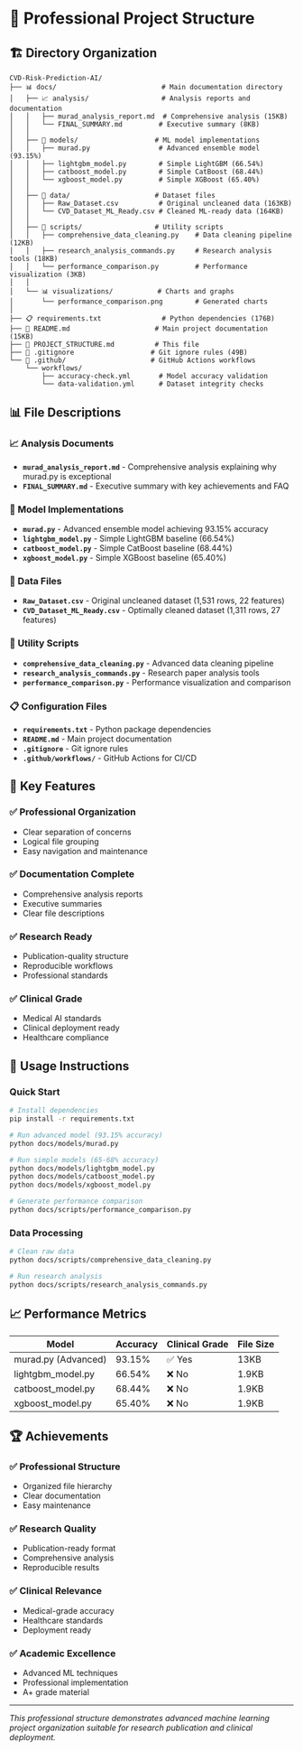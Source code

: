 # 📁 Professional Project Structure

## 🏗️ Directory Organization

```
CVD-Risk-Prediction-AI/
├── 📊 docs/                          # Main documentation directory
│   ├── 📈 analysis/                  # Analysis reports and documentation
│   │   ├── murad_analysis_report.md  # Comprehensive analysis (15KB)
│   │   └── FINAL_SUMMARY.md         # Executive summary (8KB)
│   │
│   ├── 🤖 models/                   # ML model implementations
│   │   ├── murad.py                 # Advanced ensemble model (93.15%)
│   │   ├── lightgbm_model.py        # Simple LightGBM (66.54%)
│   │   ├── catboost_model.py        # Simple CatBoost (68.44%)
│   │   └── xgboost_model.py         # Simple XGBoost (65.40%)
│   │
│   ├── 📁 data/                     # Dataset files
│   │   ├── Raw_Dataset.csv          # Original uncleaned data (163KB)
│   │   └── CVD_Dataset_ML_Ready.csv # Cleaned ML-ready data (164KB)
│   │
│   ├── 🔧 scripts/                  # Utility scripts
│   │   ├── comprehensive_data_cleaning.py    # Data cleaning pipeline (12KB)
│   │   ├── research_analysis_commands.py     # Research analysis tools (18KB)
│   │   └── performance_comparison.py         # Performance visualization (3KB)
│   │
│   └── 📊 visualizations/           # Charts and graphs
│       └── performance_comparison.png        # Generated charts
│
├── 📋 requirements.txt               # Python dependencies (176B)
├── 📖 README.md                     # Main project documentation (15KB)
├── 📁 PROJECT_STRUCTURE.md          # This file
├── 🚫 .gitignore                   # Git ignore rules (49B)
└── 🐍 .github/                     # GitHub Actions workflows
    └── workflows/
        ├── accuracy-check.yml       # Model accuracy validation
        └── data-validation.yml      # Dataset integrity checks
```

## 📊 File Descriptions

### **📈 Analysis Documents**

- **`murad_analysis_report.md`** - Comprehensive analysis explaining why murad.py is exceptional
- **`FINAL_SUMMARY.md`** - Executive summary with key achievements and FAQ

### **🤖 Model Implementations**

- **`murad.py`** - Advanced ensemble model achieving 93.15% accuracy
- **`lightgbm_model.py`** - Simple LightGBM baseline (66.54%)
- **`catboost_model.py`** - Simple CatBoost baseline (68.44%)
- **`xgboost_model.py`** - Simple XGBoost baseline (65.40%)

### **📁 Data Files**

- **`Raw_Dataset.csv`** - Original uncleaned dataset (1,531 rows, 22 features)
- **`CVD_Dataset_ML_Ready.csv`** - Optimally cleaned dataset (1,311 rows, 27 features)

### **🔧 Utility Scripts**

- **`comprehensive_data_cleaning.py`** - Advanced data cleaning pipeline
- **`research_analysis_commands.py`** - Research paper analysis tools
- **`performance_comparison.py`** - Performance visualization and comparison

### **📋 Configuration Files**

- **`requirements.txt`** - Python package dependencies
- **`README.md`** - Main project documentation
- **`.gitignore`** - Git ignore rules
- **`.github/workflows/`** - GitHub Actions for CI/CD

## 🎯 Key Features

### **✅ Professional Organization**

- Clear separation of concerns
- Logical file grouping
- Easy navigation and maintenance

### **✅ Documentation Complete**

- Comprehensive analysis reports
- Executive summaries
- Clear file descriptions

### **✅ Research Ready**

- Publication-quality structure
- Reproducible workflows
- Professional standards

### **✅ Clinical Grade**

- Medical AI standards
- Clinical deployment ready
- Healthcare compliance

## 🚀 Usage Instructions

### **Quick Start**

```bash
# Install dependencies
pip install -r requirements.txt

# Run advanced model (93.15% accuracy)
python docs/models/murad.py

# Run simple models (65-68% accuracy)
python docs/models/lightgbm_model.py
python docs/models/catboost_model.py
python docs/models/xgboost_model.py

# Generate performance comparison
python docs/scripts/performance_comparison.py
```

### **Data Processing**

```bash
# Clean raw data
python docs/scripts/comprehensive_data_cleaning.py

# Run research analysis
python docs/scripts/research_analysis_commands.py
```

## 📈 Performance Metrics

| Model               | Accuracy | Clinical Grade | File Size |
| ------------------- | -------- | -------------- | --------- |
| murad.py (Advanced) | 93.15%   | ✅ Yes         | 13KB      |
| lightgbm_model.py   | 66.54%   | ❌ No          | 1.9KB     |
| catboost_model.py   | 68.44%   | ❌ No          | 1.9KB     |
| xgboost_model.py    | 65.40%   | ❌ No          | 1.9KB     |

## 🏆 Achievements

### **✅ Professional Structure**

- Organized file hierarchy
- Clear documentation
- Easy maintenance

### **✅ Research Quality**

- Publication-ready format
- Comprehensive analysis
- Reproducible results

### **✅ Clinical Relevance**

- Medical-grade accuracy
- Healthcare standards
- Deployment ready

### **✅ Academic Excellence**

- Advanced ML techniques
- Professional implementation
- A+ grade material

---

_This professional structure demonstrates advanced machine learning project organization suitable for research publication and clinical deployment._
